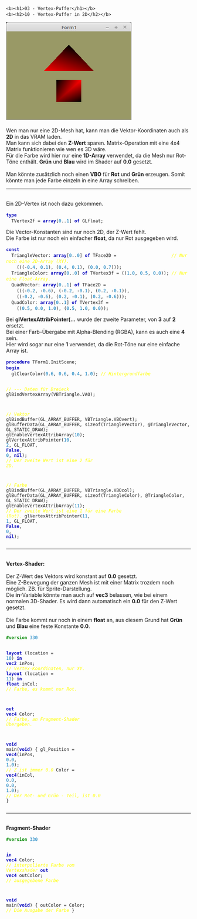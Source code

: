     <b><h1>03 - Vertex-Puffer</h1></b>
    <b><h2>10 - Vertex-Puffer in 2D</h2></b>
<img src="image.png" alt="Selfhtml"><br><br>
Wen man nur eine 2D-Mesh hat, kann man die Vektor-Koordinaten auch als <b>2D</b> in das VRAM laden.<br>
Man kann sich dabei den <b>Z-Wert</b> sparen. Matrix-Operation mit eine 4x4 Matrix funktionieren wie wen es 3D wäre.<br>
Für die Farbe wird hier nur eine <b>1D-Array</b> verwendet, da die Mesh nur Rot-Töne enthält. <b>Grün</b> und <b>Blau</b> wird im Shader auf <b>0.0</b> gesetzt.<br>
<br>
Man könnte zusätzlich noch einen <b>VBO</b> für <b>Rot</b> und <b>Grün</b> erzeugen. Somit könnte man jede Farbe einzeln in eine Array schreiben.<br>
<hr><br>
Ein 2D-Vertex ist noch dazu gekommen.<br>
<pre><code><b><font color="0000BB">type</font></b>
  TVertex2f = <b><font color="0000BB">array</font></b>[<font color="#0077BB">0</font>..<font color="#0077BB">1</font>] <b><font color="0000BB">of</font></b> GLfloat;</pre></code>
Die Vector-Konstanten sind nur noch 2D, der Z-Wert fehlt.<br>
Die Farbe ist nur noch ein einfacher <b>float</b>, da nur Rot ausgegeben wird.<br>
<pre><code><b><font color="0000BB">const</font></b>
  TriangleVector: <b><font color="0000BB">array</font></b>[<font color="#0077BB">0</font>..<font color="#0077BB">0</font>] <b><font color="0000BB">of</font></b> TFace2D =                     <i><font color="#FFFF00">// Nur noch eine 2D-Array (XY).</font></i>
    (((-<font color="#0077BB">0</font>.<font color="#0077BB">4</font>, <font color="#0077BB">0</font>.<font color="#0077BB">1</font>), (<font color="#0077BB">0</font>.<font color="#0077BB">4</font>, <font color="#0077BB">0</font>.<font color="#0077BB">1</font>), (<font color="#0077BB">0</font>.<font color="#0077BB">0</font>, <font color="#0077BB">0</font>.<font color="#0077BB">7</font>)));
  TriangleColor: <b><font color="0000BB">array</font></b>[<font color="#0077BB">0</font>..<font color="#0077BB">0</font>] <b><font color="0000BB">of</font></b> TVertex3f = ((<font color="#0077BB">1</font>.<font color="#0077BB">0</font>, <font color="#0077BB">0</font>.<font color="#0077BB">5</font>, <font color="#0077BB">0</font>.<font color="#0077BB">0</font>)); <i><font color="#FFFF00">// Nur eine Float-Array.</font></i>
  QuadVector: <b><font color="0000BB">array</font></b>[<font color="#0077BB">0</font>..<font color="#0077BB">1</font>] <b><font color="0000BB">of</font></b> TFace2D =
    (((-<font color="#0077BB">0</font>.<font color="#0077BB">2</font>, -<font color="#0077BB">0</font>.<font color="#0077BB">6</font>), (-<font color="#0077BB">0</font>.<font color="#0077BB">2</font>, -<font color="#0077BB">0</font>.<font color="#0077BB">1</font>), (<font color="#0077BB">0</font>.<font color="#0077BB">2</font>, -<font color="#0077BB">0</font>.<font color="#0077BB">1</font>)),
    ((-<font color="#0077BB">0</font>.<font color="#0077BB">2</font>, -<font color="#0077BB">0</font>.<font color="#0077BB">6</font>), (<font color="#0077BB">0</font>.<font color="#0077BB">2</font>, -<font color="#0077BB">0</font>.<font color="#0077BB">1</font>), (<font color="#0077BB">0</font>.<font color="#0077BB">2</font>, -<font color="#0077BB">0</font>.<font color="#0077BB">6</font>)));
  QuadColor: <b><font color="0000BB">array</font></b>[<font color="#0077BB">0</font>..<font color="#0077BB">1</font>] <b><font color="0000BB">of</font></b> TVertex3f =
    ((<font color="#0077BB">0</font>.<font color="#0077BB">5</font>, <font color="#0077BB">0</font>.<font color="#0077BB">0</font>, <font color="#0077BB">1</font>.<font color="#0077BB">0</font>), (<font color="#0077BB">0</font>.<font color="#0077BB">5</font>, <font color="#0077BB">1</font>.<font color="#0077BB">0</font>, <font color="#0077BB">0</font>.<font color="#0077BB">0</font>));</pre></code>
Bei <b>glVertexAttribPointer(...</b> wurde der zweite Parameter, von <b>3</b> auf <b>2</b> ersetzt.<br>
Bei einer Farb-Übergabe mit Alpha-Blending (RGBA), kann es auch eine <b>4</b> sein.<br>
Hier wird sogar nur eine <b>1</b> verwendet, da die Rot-Töne nur eine einfache Array ist.<br>
<pre><code><b><font color="0000BB">procedure</font></b> TForm1.InitScene;
<b><font color="0000BB">begin</font></b>
  glClearColor(<font color="#0077BB">0</font>.<font color="#0077BB">6</font>, <font color="#0077BB">0</font>.<font color="#0077BB">6</font>, <font color="#0077BB">0</font>.<font color="#0077BB">4</font>, <font color="#0077BB">1</font>.<font color="#0077BB">0</font>); <i><font color="#FFFF00">// Hintergrundfarbe</font></i>

  <i><font color="#FFFF00">// --- Daten für Dreieck</font></i>
  glBindVertexArray(VBTriangle.VAO);

  <i><font color="#FFFF00">// Vektor</font></i>
  glBindBuffer(GL_ARRAY_BUFFER, VBTriangle.VBOvert);
  glBufferData(GL_ARRAY_BUFFER, sizeof(TriangleVector), @TriangleVector, GL_STATIC_DRAW);
  glEnableVertexAttribArray(<font color="#0077BB">10</font>);
  glVertexAttribPointer(<font color="#0077BB">10</font>, <font color="#0077BB">2</font>, GL_FLOAT, <b><font color="0000BB">False</font></b>, <font color="#0077BB">0</font>, <b><font color="0000BB">nil</font></b>); <i><font color="#FFFF00">// Der zweite Wert ist eine 2 für 2D.</font></i>

  <i><font color="#FFFF00">// Farbe</font></i>
  glBindBuffer(GL_ARRAY_BUFFER, VBTriangle.VBOcol);
  glBufferData(GL_ARRAY_BUFFER, sizeof(TriangleColor), @TriangleColor, GL_STATIC_DRAW);
  glEnableVertexAttribArray(<font color="#0077BB">11</font>);                         <i><font color="#FFFF00">// Der zweite Wert ist eine 1 für eine Farbe (Rot).</font></i>
  glVertexAttribPointer(<font color="#0077BB">11</font>, <font color="#0077BB">1</font>, GL_FLOAT, <b><font color="0000BB">False</font></b>, <font color="#0077BB">0</font>, <b><font color="0000BB">nil</font></b>);</pre></code>
<hr><br>
<b>Vertex-Shader:</b><br>
<br>
Der Z-Wert des Vektors wird konstant auf <b>0.0</b> gesetzt.<br>
Eine Z-Bewegung der ganzen Mesh ist mit einer Matrix trozdem noch möglich. ZB. für Sprite-Darstellung.<br>
Die <b>in</b>-Variable könnte man auch auf <b>vec3</b> belassen, wie bei einem normalen 3D-Shader. Es wird dann automatisch ein <b>0.0</b> für den Z-Wert gesetzt.<br>
<br>
Die Farbe kommt nur noch in einem <b>float</b> an, aus diesem Grund hat <b>Grün</b> und <b>Blau</b> eine feste Konstante <b>0.0</b>.<br>
<pre><code><b><font color="#008800">#version</font></b> <font color="#0077BB">330</font>

<b><font color="0000BB">layout</font></b> (location = <font color="#0077BB">10</font>) <b><font color="0000BB">in</font></b> <b><font color="0000BB">vec2</font></b> inPos;     <i><font color="#FFFF00">// Vertex-Koordinaten, nur XY.</font></i>
<b><font color="0000BB">layout</font></b> (location = <font color="#0077BB">11</font>) <b><font color="0000BB">in</font></b> <b><font color="0000BB">float</font></b> inCol;    <i><font color="#FFFF00">// Farbe, es kommt nur Rot.</font></i>

<b><font color="0000BB">out</font></b> <b><font color="0000BB">vec4</font></b> Color;                           <i><font color="#FFFF00">// Farbe, an Fragment-Shader übergeben.</font></i>

<b><font color="0000BB">void</font></b> main(<b><font color="0000BB">void</font></b>)
{
  gl_Position = <b><font color="0000BB">vec4</font></b>(inPos, <font color="#0077BB">0</font>.<font color="#0077BB">0</font>, <font color="#0077BB">1</font>.<font color="#0077BB">0</font>);    <i><font color="#FFFF00">// Z ist immer 0.0</font></i>
  Color = <b><font color="0000BB">vec4</font></b>(inCol, <font color="#0077BB">0</font>.<font color="#0077BB">0</font>, <font color="#0077BB">0</font>.<font color="#0077BB">0</font>, <font color="#0077BB">1</font>.<font color="#0077BB">0</font>);     <i><font color="#FFFF00">// Der Rot- und Grün - Teil, ist 0.0</font></i>
}
</pre></code>
<hr><br>
<b>Fragment-Shader</b><br>
<pre><code><b><font color="#008800">#version</font></b> <font color="#0077BB">330</font>

<b><font color="0000BB">in</font></b> <b><font color="0000BB">vec4</font></b> Color;     <i><font color="#FFFF00">// interpolierte Farbe vom Vertexshader</font></i>
<b><font color="0000BB">out</font></b> <b><font color="0000BB">vec4</font></b> outColor; <i><font color="#FFFF00">// ausgegebene Farbe</font></i>

<b><font color="0000BB">void</font></b> main(<b><font color="0000BB">void</font></b>)
{
  outColor = Color; <i><font color="#FFFF00">// Die Ausgabe der Farbe</font></i>
}
</pre></code>

